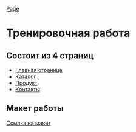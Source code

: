 <a href="https://romasereda.github.io/OJJO/index.html">Page</a>

<h1>Тренировочная работа</h1>

<h2>Состоит из 4 страниц</h2>
<ul>
  <li><a href="https://romasereda.github.io/OJJO/index.html">Главная страница</a></li>
  <li><a href="https://romasereda.github.io/OJJO/catalog.html">Каталог</a></li>
  <li><a href="https://romasereda.github.io/OJJO/product.html">Продукт</a></li>
  <li><a href="https://romasereda.github.io/OJJO/contacts.html">Контакты</a></li>
</ul>

<h2>Макет работы</h2>
<a href="https://www.figma.com/file/gYAEcIy0N9RaE0L5rsxlR8/Templates-%2316.-More-on-Figma.info?node-id=0%3A1">Ссылка на макет</a>
